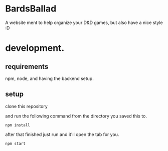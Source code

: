 # BardsBallad
A website ment to help organize your D&amp;D games, but also have a nice style :D

# development.

## requirements
npm, node, and having the backend setup.

## setup
clone this repository 

and run the following command from the directory you saved this to.
```
npm install
```

after that finished just run and it'll open the tab for you.
```
npm start
```
